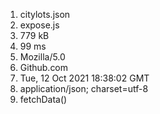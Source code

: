 1. citylots.json
2. expose.js
3. 779 kB
4. 99 ms
5. Mozilla/5.0
6. Github.com
7. Tue, 12 Oct 2021 18:38:02 GMT
8. application/json; charset=utf-8
9. fetchData()